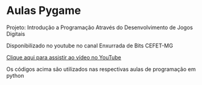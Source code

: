 # Aulas Pygame
Projeto: Introdução a Programação Através do Desenvolvimento de Jogos Digitais

Disponibilizado no youtube no canal Enxurrada de Bits CEFET-MG

[Clique aqui para assistir ao vídeo no YouTube](https://www.youtube.com/@EnxurradadeBitsCEFETMG)

Os códigos acima são utilizados nas respectivas aulas de programação em python
